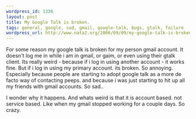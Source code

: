 ```yaml
--- 
wordpress_id: 1336
layout: post
title: My Google Talk is broken.
tags: general, google, sad, gmail, google-talk, bugs, gtalk, failure
wordpress_url: http://www.nata2.org/2006/09/09/my-google-talk-is-broken/
---
```

For some reason my google talk is broken for my person gmail account. It doesn't log me in while i am in gmail, or gaim, or even using their gtalk client. Its really weird - because if i log in using another account - it works fine. But if i log in using my primary account. its broken. So annoying. Especially because people are starting to adopt google talk as a more de facto way of contacting peeps. and because i was just starting to hit up all my friends with gmail accounts. So sad..

I wonder why it happens. And whats weird is that it is account based. not service based. Like when my gmail stopped working for a couple days. So crazy.
